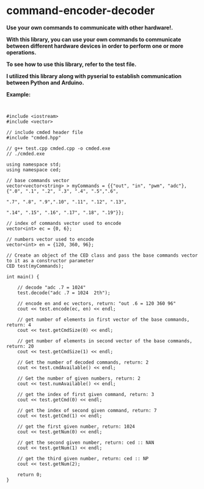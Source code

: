 # command-encoder-decoder

**Use your own commands to communicate with other hardware!.**

**With this library, you can use your own commands to communicate between different hardware devices in order to perform one or more operations.**

**To see how to use this library, refer to the test file.**

**I utilized this library along with pyserial to establish communication between Python and Arduino.**


__Example:__


~~~


#include <iostream> 
#include <vector> 

// include cmded header file
#include "cmded.hpp"

// g++ test.cpp cmded.cpp -o cmded.exe
// ./cmded.exe

using namespace std; 
using namespace ced; 

// base commands vector
vector<vector<string> > myCommands = {{"out", "in", "pwm", "adc"}, {".0", ".1", ".2", ".3", ".4", ".5",".6",
																  ".7", ".8", ".9",".10", ".11", ".12", ".13",
																  ".14", ".15", ".16", ".17", ".18", ".19"}};

// index of commands vector used to encode
vector<int> ec = {0, 6};

// numbers vector used to encode
vector<int> en = {120, 360, 96};

// Create an object of the CED class and pass the base commands vector to it as a constructor parameter
CED test(myCommands);

int main() {

	// decode "adc .7 = 1024"
	test.decode("adc .7 = 1024  2th");

	// encode en and ec vectors, return: "out .6 = 120 360 96"
	cout << test.encode(ec, en) << endl;

	// get number of elements in first vector of the base commands, return: 4
	cout << test.getCmdSize(0) << endl;

	// get number of elements in second vector of the base commands, return: 20
	cout << test.getCmdSize(1) << endl;

	// Get the number of decoded commands, return: 2
	cout << test.cmdAvailable() << endl;

	// Get the number of given numbers, return: 2
	cout << test.numAvailable() << endl;
	
	// get the index of first given command, return: 3 
    cout << test.getCmd(0) << endl;

	// get the index of second given command, return: 7 
	cout << test.getCmd(1) << endl;

	// get the first given number, return: 1024 
	cout << test.getNum(0) << endl;

	// get the second given number, return: ced :: NAN
	cout << test.getNum(1) << endl;

	// get the third given number, return: ced :: NP
	cout << test.getNum(2);

    return 0;
}

